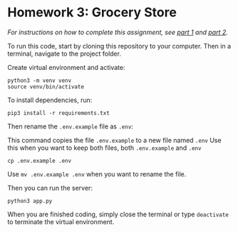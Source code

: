 # Homework 3: Grocery Store

_For instructions on how to complete this assignment, see [part 1](https://github.com/Tech-at-DU/ACS-1220-Authentication-and-Associations/blob/master/Assignments/grocery-store.md) and [part 2](https://github.com/Tech-at-DU/ACS-1220-Authentication-and-Associations/blob/master/Assignments/grocery-store-part-2.md)._

To run this code, start by cloning this repository to your computer. Then in a terminal, navigate to the project folder.

Create virtual environment and activate:
```
python3 -m venv venv
source venv/bin/activate
```

To install dependencies, run:

```
pip3 install -r requirements.txt
```

Then rename the `.env.example` file as `.env`:

This command copies the file `.env.example` to a new file named `.env`
Use this when you want to keep both files, both `.env.example` and `.env`
```
cp .env.example .env
```

Use `mv .env.example .env` when you want to rename the file.

Then you can run the server:

```
python3 app.py
```

When you are finished coding, simply close the terminal or type `deactivate` to terminate the virtual environment.